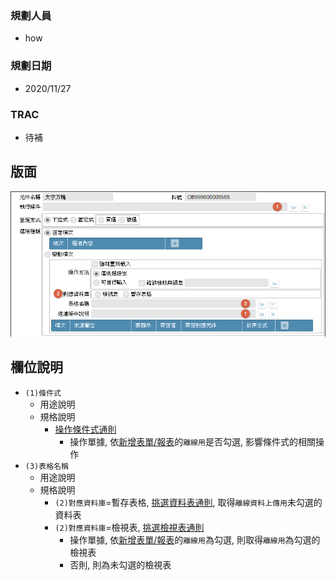 ### <div id="user">規劃人員</div>
* how

### <div id="updatedate">規劃日期</div>
* 2020/11/27

### <div id="trac">TRAC</div>
* <ps>待補</ps> 

## <div id="layout">版面</div>
![pic][image_OAList]

## <div id="object-desc">欄位說明</div>
* `(1)條件式`
    * 用途說明
    * 規格說明
        * [操作條件式通則][link_ruledialog1]
            * 操作單據, 依[新增表單/報表][link_AddFormReport]的`離線用`是否勾選, 影響條件式的相關操作
* `(3)表格名稱`
    * 用途說明
    * 規格說明
        * `(2)對應資料庫`=暫存表格, [挑選資料表通則][link_ruledialog3], 取得`離線資料上傳用`未勾選的資料表
        * `(2)對應資料庫`=檢視表, [挑選檢視表通則][link_ruledialog4]
            * 操作單據, 依[新增表單/報表][link_AddFormReport]的`離線用`為勾選, 則取得`離線用`為勾選的檢視表
            * 否則, 則為未勾選的檢視表

<!-- 圖片 -->
[image_OAList]:attachment/OAList.png

<!-- 超連結 -->
[link_ruledialog1]:/8.10.0/IDE/Specification/RulesDialog/README#ruledialog1 "共用通則_開啟單據/操作條件式通則"
[link_ruledialog3]:/8.10.0/IDE/Specification/RulesDialog/README#ruledialog3 "共用通則_開啟單據/挑選資料表通則"
[link_ruledialog4]:/8.10.0/IDE/Specification/RulesDialog/README#ruledialog4 "共用通則_開啟單據/挑選檢視表通則"
[link_AddFormReport]:../Home/AddFormReport "新增表單/報表"
